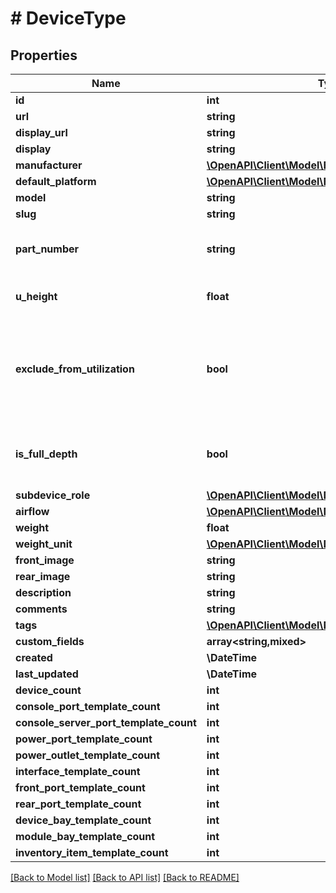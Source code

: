 # # DeviceType

## Properties

Name | Type | Description | Notes
------------ | ------------- | ------------- | -------------
**id** | **int** |  | [readonly]
**url** | **string** |  | [readonly]
**display_url** | **string** |  | [readonly]
**display** | **string** |  | [readonly]
**manufacturer** | [**\OpenAPI\Client\Model\BriefManufacturer**](BriefManufacturer.md) |  |
**default_platform** | [**\OpenAPI\Client\Model\BriefPlatform**](BriefPlatform.md) |  | [optional]
**model** | **string** |  |
**slug** | **string** |  |
**part_number** | **string** | Discrete part number (optional) | [optional]
**u_height** | **float** |  | [optional] [default to 1.0]
**exclude_from_utilization** | **bool** | Devices of this type are excluded when calculating rack utilization. | [optional]
**is_full_depth** | **bool** | Device consumes both front and rear rack faces. | [optional]
**subdevice_role** | [**\OpenAPI\Client\Model\DeviceTypeSubdeviceRole**](DeviceTypeSubdeviceRole.md) |  | [optional]
**airflow** | [**\OpenAPI\Client\Model\DeviceTypeAirflow**](DeviceTypeAirflow.md) |  | [optional]
**weight** | **float** |  | [optional]
**weight_unit** | [**\OpenAPI\Client\Model\DeviceTypeWeightUnit**](DeviceTypeWeightUnit.md) |  | [optional]
**front_image** | **string** |  | [optional]
**rear_image** | **string** |  | [optional]
**description** | **string** |  | [optional]
**comments** | **string** |  | [optional]
**tags** | [**\OpenAPI\Client\Model\NestedTag[]**](NestedTag.md) |  | [optional]
**custom_fields** | **array<string,mixed>** |  | [optional]
**created** | **\DateTime** |  | [readonly]
**last_updated** | **\DateTime** |  | [readonly]
**device_count** | **int** |  | [readonly]
**console_port_template_count** | **int** |  | [readonly]
**console_server_port_template_count** | **int** |  | [readonly]
**power_port_template_count** | **int** |  | [readonly]
**power_outlet_template_count** | **int** |  | [readonly]
**interface_template_count** | **int** |  | [readonly]
**front_port_template_count** | **int** |  | [readonly]
**rear_port_template_count** | **int** |  | [readonly]
**device_bay_template_count** | **int** |  | [readonly]
**module_bay_template_count** | **int** |  | [readonly]
**inventory_item_template_count** | **int** |  | [readonly]

[[Back to Model list]](../../README.md#models) [[Back to API list]](../../README.md#endpoints) [[Back to README]](../../README.md)
